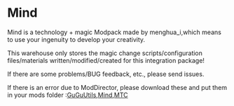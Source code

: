 # Mind

Mind is a technology + magic Modpack made by menghua_i,which means to use your ingenuity to develop your creativity.

This warehouse only stores the magic change scripts/configuration files/materials written/modified/created for this integration package!

If there are some problems/BUG feedback, etc., please send issues. 

If there is an error due to ModDirector, please download these and put them in your mods folder :[GuGuUtils](https://github.com/ParaParty/gugu-utils/releases/tag/0.6.3 "GuGuUtils"),[Mind](https://github.com/FairySteve/Mind/releases/tag/Mind-v0.2.0),[MTC](https://github.com/lyuxc-unknow/More-Top-suggest/releases/tag/0.0.10)

